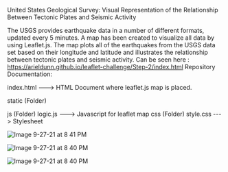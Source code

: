 United States Geological Survey: Visual Representation of the Relationship Between Tectonic Plates and Seismic Activity

The USGS provides earthquake data in a number of different formats, updated every 5 minutes.
A map has been created to visualize all data by using Leaflet.js. The map plots all of the earthquakes from the USGS data set based on their longitude and latitude and illustrates the relationship between tectonic plates and seismic activity.
Can be seen here : https://arieldunn.github.io/leaflet-challenge/Step-2/index.html
Repository Documentation:

index.html ---> HTML Document where leaflet.js map is placed.

static (Folder)

js (Folder)
logic.js ---> Javascript for leaflet map
css (Folder)
style.css ---> Stylesheet

![Image 9-27-21 at 8 41 PM](https://user-images.githubusercontent.com/82057838/135004320-c79ea2e9-f1ed-44c0-a308-0e691c166005.jpg)


![Image 9-27-21 at 8 40 PM](https://user-images.githubusercontent.com/82057838/135004310-c810a22f-de60-49c9-ae20-05db61d64a98.jpg)


![Image 9-27-21 at 8 40 PM](https://user-images.githubusercontent.com/82057838/135004292-b9745ea1-b1ce-437c-b1e3-efbdca998539.jpg)
